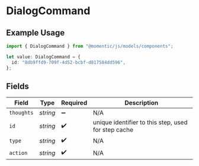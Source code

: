 # DialogCommand

## Example Usage

```typescript
import { DialogCommand } from "@momentic/js/models/components";

let value: DialogCommand = {
  id: "8db9ffd9-709f-4d52-bcbf-d817584dd596",
};
```

## Fields

| Field                                               | Type                                                | Required                                            | Description                                         |
| --------------------------------------------------- | --------------------------------------------------- | --------------------------------------------------- | --------------------------------------------------- |
| `thoughts`                                          | *string*                                            | :heavy_minus_sign:                                  | N/A                                                 |
| `id`                                                | *string*                                            | :heavy_check_mark:                                  | unique identifier to this step, used for step cache |
| `type`                                              | *string*                                            | :heavy_check_mark:                                  | N/A                                                 |
| `action`                                            | *string*                                            | :heavy_check_mark:                                  | N/A                                                 |